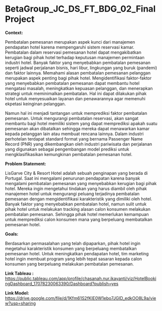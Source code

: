 # BetaGroup_JC_DS_FT_BDG_02_FinalProject

**Context:**

Pembatalan pemesanan merupakan aspek kunci dari manajemen pendapatan hotel karena mempengaruhi sistem reservasi kamar. Pembatalan dalam reservasi pemesanan hotel dapat mengakibatkan kerugian bagi pihak hotel terhadap keputusan manajemen permintaan industri hotel. Banyak faktor yang menyebabkan pembatalan pemesanan seperti jadwal perjalanan bisnis, hari libur, lingkungan yang buruk (pandemi) dan faktor lainnya. Memahami alasan pembatalan pemesanan pelanggan merupakan aspek penting bagi pihak hotel. Mengidentifikasi faktor-faktor yang menyebabkan pembatalan pemesanan dapat membantu hotel mengatasi masalah, meningkatkan kepuasan pelanggan, dan menerapkan strategi untuk meminimalkan pembatalan. Hal ini dapat dilakukan pihak hotel untuk menyesuaikan layanan dan penawarannya agar memenuhi ekpetasi keinginan pelanggan. 

Namun hal ini menjadi tantangan untuk memprediksi faktor pembatalan pemesanan. Untuk mengurangi pembatalan reservasi, akan sangat membantu bagi hotel memiliki sistem yang dapat memprediksi apakah suatu pemesanan akan dibatalkan sehingga mereka dapat menawarkan kamar kepada pelanggan lain atau membuat rencana lainnya. Dalam industri perhotelan terdapat standard format yang bernama Passenger Name Record (PNR) yang dikembangkan oleh industri pariwisata dan perjalanan yang digunakan sebagai pengembangan model prediksi untuk mengklasifikasikan kemungkinan pembatalan pemesanan hotel.

**Problem Statement:**

LisGarve City & Resort Hotel adalah sebuah penginapan yang berada di Portugal. Saat ini mengalami penurunan pendapatan karena banyak mengalami pembatalan pemesanan yang menyebabkan kerugian bagi pihak hotel. Mereka ingin mengetahui tindakan yang harus diambil oleh pihak manajemen hotel untuk mengurangi peluang terjadinya pembatalan pemesanan dengan mengidentifikasi karakteristik yang dimiliki oleh hotel. Banyak faktor yang menyebabkan pembatalan hotel, namun sulit untuk pihak hotel untuk melakukan tracking alasan calon konsumen melakukan pembatalan pemesanan. Sehingga pihak hotel memerlukan kemampuan untuk memprediksi calon konsumen mana yang berpeluang membatalkan pemesanan hotel.

**Goals:**

Berdasarkan permasalahan yang telah dipaparkan, pihak hotel ingin megetahui karakteristik konsumen yang berpeluang membatalkan pemesanan hotel. Untuk meningkatkan pendapatan hotel, tim marketing hotel ingin membuat program yang lebih tepat sasaran kepada calon konsumen yang berpeluang melakukan pembatalan pemesanan.

**Link Tableau :**
https://public.tableau.com/app/profile/chasanah.nur.ikayanti/viz/HotelBookingDashboard_17078230063390/Dashboard?publish=yes

**Link Model:**
https://drive.google.com/file/d/1Kfm61S2fKIE0W1ebo7JGID_edkOO8L9a/view?usp=sharing
